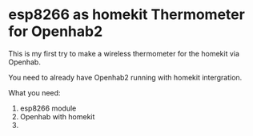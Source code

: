 # esp8266 as homekit Thermometer for Openhab2


This is my first try to make a wireless thermometer for the homekit via Openhab.

You need to already have Openhab2 running with homekit intergration.

What you need:
1. esp8266 module
2. Openhab with homekit
3. 


